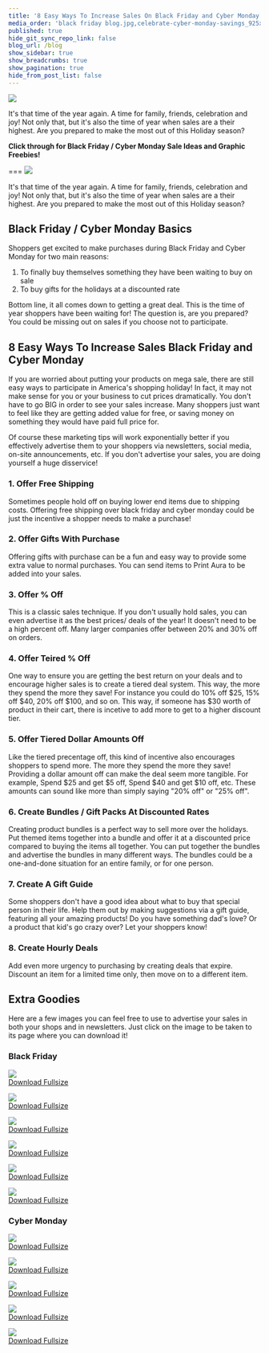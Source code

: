 ```yaml
---
title: '8 Easy Ways To Increase Sales On Black Friday and Cyber Monday + Freebies'
media_order: 'black friday blog.jpg,celebrate-cyber-monday-savings_925x.jpg,sale-signs_925x.jpg,online-sale-cyber-monday_4460x4460.jpg,cyber-monday-chalkboard_925x.jpg,cyber-monday-sale-sign-by-computer_925x.jpg,black-friday-on-calendar_925x.jpg,black-friday-1878945_640.png,black-friday-deals_925x.jpg,black-friday-1898114_640.jpg,black-friday-in-chalk_925x.jpg,black-friday-2925476_640.jpg'
published: true
hide_git_sync_repo_link: false
blog_url: /blog
show_sidebar: true
show_breadcrumbs: true
show_pagination: true
hide_from_post_list: false
---
```


![](black%20friday%20blog.jpg)

It's that time of the year again. A time for family, friends, celebration and joy! Not only that, but it's also the time of year when sales are a their highest. Are you prepared to make the most out of this Holiday season? 

**Click through for Black Friday / Cyber Monday Sale Ideas and Graphic Freebies!**

===
![](black%20friday%20blog.jpg)

It's that time of the year again. A time for family, friends, celebration and joy! Not only that, but it's also the time of year when sales are a their highest. Are you prepared to make the most out of this Holiday season?

## Black Friday / Cyber Monday Basics

Shoppers get excited to make purchases during Black Friday and Cyber Monday for two main reasons:

1. To finally buy themselves something they have been waiting to buy on sale
2. To buy gifts for the holidays at a discounted rate

Bottom line, it all comes down to getting a great deal. This is the time of year shoppers have been waiting for! The question is, are you prepared? You could be missing out on sales if you choose not to participate.

## 8 Easy Ways To Increase Sales Black Friday and Cyber Monday

If you are worried about putting your products on mega sale, there are still easy ways to participate in America's shopping holiday! In fact, it may not make sense for you or your business to cut prices dramatically. You don't have to go BIG in order to see your sales increase. Many shoppers just want to feel like they are getting added value for free, or saving money on something they would have paid full price for.

Of course these marketing tips will work exponentially better if you effectively advertise them to your shoppers via newsletters, social media, on-site announcements, etc. If you don't advertise your sales, you are doing yourself a huge disservice!

### 1. Offer Free Shipping

Sometimes people hold off on buying lower end items due to shipping costs. Offering free shipping over black friday and cyber monday could be just the incentive a shopper needs to make a purchase!

### 2. Offer Gifts With Purchase

Offering gifts with purchase can be a fun and easy way to provide some extra value to normal purchases. You can send items to Print Aura to be added into your sales.

### 3. Offer % Off

This is a classic sales technique. If you don't usually hold sales, you can even advertise it as the best prices/ deals of the year! It doesn't need to be a high percent off. Many larger companies offer between 20% and 30% off on orders.

### 4. Offer Teired % Off

One way to ensure you are getting the best return on your deals and to encourage higher sales is to create a tiered deal system. This way, the more they spend the more they save! For instance you could do 10% off $25, 15% off $40, 20% off $100, and so on. This way, if someone has $30 worth of product in their cart, there is incetive to add more to get to a higher discount tier. 

### 5. Offer Tiered Dollar Amounts Off

Like the tiered precentage off, this kind of incentive also encourages shoppers to spend more. The more they spend the more they save! Providing a dollar amount off can make the deal seem more tangible. For example, Spend $25 and get $5 off, Spend $40 and get $10 off, etc. These amounts can sound like more than simply saying "20% off" or "25% off".

### 6. Create Bundles / Gift Packs At Discounted Rates

Creating product bundles is a perfect way to sell more over the holidays. Put themed items together into a bundle and offer it at a discounted price compared to buying the items all together. You can put together the bundles and advertise the bundles in many different ways. The bundles could be a one-and-done situation for an entire family, or for one person. 

### 7. Create A Gift Guide

Some shoppers don't have a good idea about what to buy that special person in their life. Help them out by making suggestions via a gift guide, featuring all your amazing products! Do you have something dad's love? Or a product that kid's go crazy over? Let your shoppers know!

### 8. Create Hourly Deals

Add even more urgency to purchasing by creating deals that expire. Discount an item for a limited time only, then move on to a different item.

## Extra Goodies

Here are a few images you can feel free to use to advertise your sales in both your shops and in newsletters. Just click on the image to be taken to its page where you can download it!

### Black Friday

![](black-friday-2925476_640.jpg)<br>
[Download Fullsize](https://pixabay.com/en/black-friday-shopping-sale-retail-2925476/)<br>

![](black-friday-deals_925x.jpg)<br>
[Download Fullsize](https://burst.shopify.com/photos/black-friday-deals)<br>

![](black-friday-on-calendar_925x.jpg)<br>
[Download Fullsize](https://burst.shopify.com/photos/black-friday-on-calendar)<br>

![](black-friday-1898114_640.jpg)<br>
[Download Fullsize](https://pixabay.com/en/black-friday-christmas-1898114/)<br>

![](black-friday-1878945_640.png)<br>
[Download Fullsize](https://pixabay.com/en/black-friday-christmas-1878945/)<br>

![](black-friday-in-chalk_925x.jpg)<br>
[Download Fullsize](https://burst.shopify.com/photos/black-friday-in-chalk)<br>

### Cyber Monday

![](celebrate-cyber-monday-savings_925x.jpg)<br>
[Download Fullsize](https://burst.shopify.com/photos/celebrate-cyber-monday-savings)<br>

![](cyber-monday-chalkboard_925x.jpg)<br>
[Download Fullsize](https://burst.shopify.com/photos/cyber-monday-chalkboard)<br>

![](cyber-monday-sale-sign-by-computer_925x.jpg)<br>
[Download Fullsize](https://burst.shopify.com/photos/cyber-monday-sale-sign-by-computer)<br>

![](online-sale-cyber-monday_4460x4460.jpg)<br>
[Download Fullsize](https://burst.shopify.com/photos/online-sale-cyber-monday)<br>

![](sale-signs_925x.jpg)<br>
[Download Fullsize](https://burst.shopify.com/photos/sale-signs)